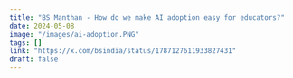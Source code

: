 ```yaml
---
title: "BS Manthan - How do we make AI adoption easy for educators?"
date: 2024-05-08
image: "/images/ai-adoption.PNG"
tags: []
link: "https://x.com/bsindia/status/1787127611933827431"
draft: false
---
```












